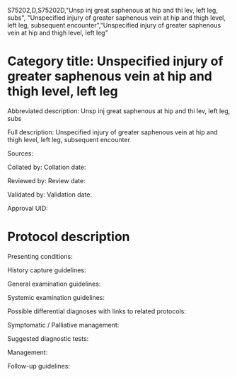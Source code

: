 S75202,D,S75202D,"Unsp inj great saphenous at hip and thi lev, left leg, subs", "Unspecified injury of greater saphenous vein at hip and thigh level, left leg, subsequent encounter","Unspecified injury of greater saphenous vein at hip and thigh level, left leg"
# Category title: Unspecified injury of greater saphenous vein at hip and thigh level, left leg

Abbreviated description: Unsp inj great saphenous at hip and thi lev, left leg, subs

Full description: Unspecified injury of greater saphenous vein at hip and thigh level, left leg, subsequent encounter

Sources:

Collated by:
Collation date:

Reviewed by:
Review date:

Validated by:
Validation date:

Approval UID:

# Protocol description

Presenting conditions:

History capture guidelines:

General examination guidelines:

Systemic examination guidelines:

Possible differential diagnoses with links to related protocols:

Symptomatic / Palliative management:

Suggested diagnostic tests:

Management:

Follow-up guidelines:
